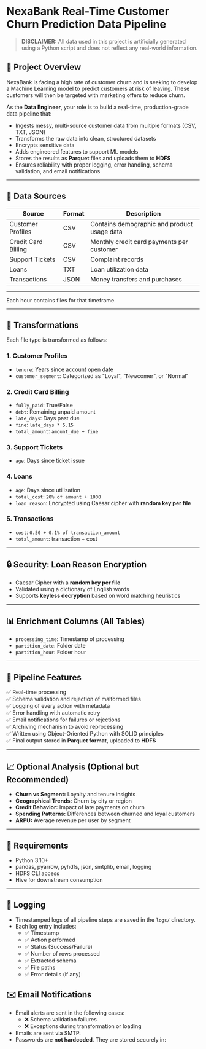 # NexaBank Real-Time Customer Churn Prediction Data Pipeline

> **DISCLAIMER:** All data used in this project is artificially generated using a Python script and does not reflect any real-world information.

## 📌 Project Overview

NexaBank is facing a high rate of customer churn and is seeking to develop a Machine Learning model to predict customers at risk of leaving. These customers will then be targeted with marketing offers to reduce churn.

As the **Data Engineer**, your role is to build a real-time, production-grade data pipeline that:

- Ingests messy, multi-source customer data from multiple formats (CSV, TXT, JSON)
- Transforms the raw data into clean, structured datasets
- Encrypts sensitive data
- Adds engineered features to support ML models
- Stores the results as **Parquet** files and uploads them to **HDFS**
- Ensures reliability with proper logging, error handling, schema validation, and email notifications

---

## 📁 Data Sources

| Source | Format | Description |
|--------|--------|-------------|
| Customer Profiles | CSV | Contains demographic and product usage data |
| Credit Card Billing | CSV | Monthly credit card payments per customer |
| Support Tickets | CSV | Complaint records |
| Loans | TXT | Loan utilization data |
| Transactions | JSON | Money transfers and purchases |

---

Each hour contains files for that timeframe.

---

## 🧠 Transformations

Each file type is transformed as follows:

### 1. **Customer Profiles**
- `tenure`: Years since account open date
- `customer_segment`: Categorized as "Loyal", "Newcomer", or "Normal"

### 2. **Credit Card Billing**
- `fully_paid`: True/False
- `debt`: Remaining unpaid amount
- `late_days`: Days past due
- `fine`: `late_days * 5.15`
- `total_amount`: `amount_due + fine`

### 3. **Support Tickets**
- `age`: Days since ticket issue

### 4. **Loans**
- `age`: Days since utilization
- `total_cost`: `20% of amount + 1000`
- `loan_reason`: Encrypted using Caesar cipher with **random key per file**

### 5. **Transactions**
- `cost`: `0.50 + 0.1% of transaction_amount`
- `total_amount`: transaction + cost

---

## 🔒 Security: Loan Reason Encryption

- Caesar Cipher with a **random key per file**
- Validated using a dictionary of English words
- Supports **keyless decryption** based on word matching heuristics

---

## 📊 Enrichment Columns (All Tables)

- `processing_time`: Timestamp of processing
- `partition_date`: Folder date
- `partition_hour`: Folder hour

---

## 🚀 Pipeline Features

✅ Real-time processing  
✅ Schema validation and rejection of malformed files  
✅ Logging of every action with metadata  
✅ Error handling with automatic retry  
✅ Email notifications for failures or rejections  
✅ Archiving mechanism to avoid reprocessing  
✅ Written using Object-Oriented Python with SOLID principles  
✅ Final output stored in **Parquet format**, uploaded to **HDFS**

---

## 📈 Optional Analysis (Optional but Recommended)

- **Churn vs Segment:** Loyalty and tenure insights
- **Geographical Trends:** Churn by city or region
- **Credit Behavior:** Impact of late payments on churn
- **Spending Patterns:** Differences between churned and loyal customers
- **ARPU:** Average revenue per user by segment

---

## 🧪 Requirements

- Python 3.10+
- pandas, pyarrow, pyhdfs, json, smtplib, email, logging
- HDFS CLI access
- Hive for downstream consumption

---

## 📜 Logging

- Timestamped logs of all pipeline steps are saved in the `logs/` directory.
- Each log entry includes:
  - ✅ Timestamp
  - ✅ Action performed
  - ✅ Status (Success/Failure)
  - ✅ Number of rows processed
  - ✅ Extracted schema
  - ✅ File paths
  - ✅ Error details (if any)

## ✉️ Email Notifications

- Email alerts are sent in the following cases:
  - ❌ Schema validation failures
  - ❌ Exceptions during transformation or loading
- Emails are sent via SMTP.
- Passwords are **not hardcoded**. They are stored securely in:


